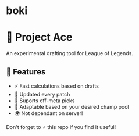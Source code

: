 # boki
<h1>🌟 Project Ace</h1>
<p>An experimental drafting tool for League of Legends.</p>

<h2>🚀 Features</h2>
<ul>
  <li>⚡ Fast calculations based on drafts</li>
  <li>🔌 Updated every patch</li>
  <li>🎨 Suports off-meta picks</li>
  <li>🧪 Adaptable based on your desired champ pool</li>
  <li>🌍 Not dependant on server! </li>
</ul>



<p>Don't forget to ⭐ this repo if you find it useful!</p>
